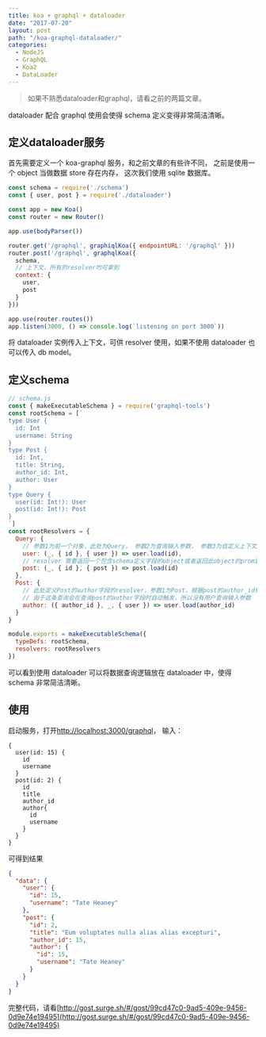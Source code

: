 ```yaml
---
title: koa + graphql + dataloader
date: "2017-07-20"
layout: post
path: "/koa-graphql-dataloader/"
categories:
  - NodeJS
  - GraphQL
  - Koa2
  - DataLoader
---
```


> 如果不熟悉dataloader和graphql，请看之前的两篇文章。

dataloader 配合 graphql 使用会使得 schema 定义变得非常简洁清晰。

<!--more-->

## 定义dataloader服务

首先需要定义一个 koa-graphql 服务，和之前文章的有些许不同， 之前是使用一个 object 当做数据 store 存在内存， 这次我们使用 sqlite 数据库。

```js
const schema = require('./schema')
const { user, post } = require('./dataloader')

const app = new Koa()
const router = new Router()

app.use(bodyParser())

router.get('/graphql', graphiqlKoa({ endpointURL: '/graphql' }))
router.post('/graphql', graphqlKoa({
  schema,
  // 上下文，所有的resolver均可拿到
  context: {
    user,
    post
  }
}))

app.use(router.routes())
app.listen(3000, () => console.log(`listening on port 3000`))
```
将 dataloader 实例传入上下文，可供 resolver 使用，如果不使用 dataloader 也可以传入 db model。

## 定义schema
```js
// schema.js
const { makeExecutableSchema } = require('graphql-tools')
const rootSchema = [`
type User {
  id: Int
  username: String
}
type Post {
  id: Int,
  title: String,
  author_id: Int,
  author: User
}
type Query {
  user(id: Int!): User
  post(id: Int!): Post
}
`]
const rootResolvers = {
  Query: {
    // 参数1为前一个对象，此处为Query， 参数2为查询输入参数， 参数3为自定义上下文对象
    user: (_, { id }, { user }) => user.load(id),
    // resolver 需要返回一个包含schema定义字段的object或者返回此object的promise函数
    post: (_, { id }, { post }) => post.load(id)
  },
  Post: {
    // 此处定义Post的author字段的resolver，参数1为Post，根据post的author_id得到author信息，
    // 由于这条查询会在查询post的author字段时自动触发，所以没有用户查询输入参数
    author: ({ author_id }, _, { user }) => user.load(author_id)
  }
}

module.exports = makeExecutableSchema({
  typeDefs: rootSchema,
  resolvers: rootResolvers
})
```
可以看到使用 dataloader 可以将数据查询逻辑放在 dataloader 中，使得 schema 非常简洁清晰。

## 使用

启动服务，打开[http://localhost:3000/graphql](http://localhost:3000/graphql)， 输入：
```
{
  user(id: 15) {
    id
    username
  }
  post(id: 2) {
    id
    title
    author_id
    author{
      id
      username
    }
  }
}
```
可得到结果
```json
{
  "data": {
    "user": {
      "id": 15,
      "username": "Tate Heaney"
    },
    "post": {
      "id": 2,
      "title": "Eum voluptates nulla alias alias excepturi",
      "author_id": 15,
      "author": {
        "id": 15,
        "username": "Tate Heaney"
      }
    }
  }
}
```

完整代码，请看[http://gost.surge.sh/#/gost/99cd47c0-9ad5-409e-9456-0d9e74e19495](http://gost.surge.sh/#/gost/99cd47c0-9ad5-409e-9456-0d9e74e19495)
